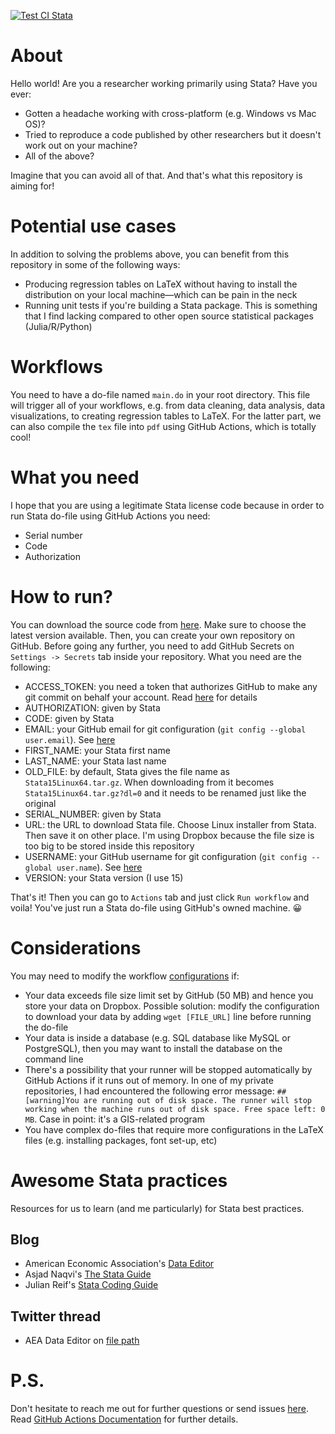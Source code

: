 [![Test CI Stata](https://github.com/ledwindra/continuous-integration-stata/actions/workflows/test.yml/badge.svg)](https://github.com/ledwindra/continuous-integration-stata/actions/workflows/test.yml)

# About

Hello world! Are you a researcher working primarily using Stata? Have you ever:
- Gotten a headache working with cross-platform (e.g. Windows vs Mac OS)?
- Tried to reproduce a code published by other researchers but it doesn't work out on your machine?
- All of the above?

Imagine that you can avoid all of that. And that's what this repository is aiming for!

# Potential use cases
In addition to solving the problems above, you can benefit from this repository in some of the following ways:
- Producing regression tables on LaTeX without having to install the distribution on your local machine—which can be pain in the neck
- Running unit tests if you're building a Stata package. This is something that I find lacking compared to other open source statistical packages (Julia/R/Python)

# Workflows
You need to have a do-file named `main.do` in your root directory. This file will trigger all of your workflows, e.g. from data cleaning, data analysis, data visualizations, to creating regression tables to LaTeX. For the latter part, we can also compile the `tex` file into `pdf` using GitHub Actions, which is totally cool!

# What you need
I hope that you are using a legitimate Stata license code because in order to run
Stata do-file using GitHub Actions you need:
- Serial number
- Code
- Authorization

# How to run?
You can download the source code from [here](https://github.com/ledwindra/continuous-integration-stata/releases). Make sure to choose the latest version available. Then, you can create your own repository on GitHub. Before going any further, you need to add GitHub Secrets on `Settings -> Secrets` tab inside your repository. What you need are the following:

- ACCESS_TOKEN: you need a token that authorizes GitHub to make any git commit on behalf your account. Read [here](https://docs.github.com/en/github/authenticating-to-github/creating-a-personal-access-token) for details
- AUTHORIZATION: given by Stata
- CODE: given by Stata
- EMAIL: your GitHub email for git configuration (`git config --global user.email`). See [here](https://www.git-scm.com/book/en/v2/Customizing-Git-Git-Configuration)
- FIRST_NAME: your Stata first name
- LAST_NAME: your Stata last name
- OLD_FILE: by default, Stata gives the file name as `Stata15Linux64.tar.gz`. When downloading from it becomes `Stata15Linux64.tar.gz?dl=0` and it needs to be renamed just like the original
- SERIAL_NUMBER: given by Stata
- URL: the URL to download Stata file. Choose Linux installer from Stata. Then save it on other place. I'm using Dropbox because the file size is too big to be stored inside this repository
- USERNAME: your GitHub username for git configuration (`git config --global user.name`). See [here](https://www.git-scm.com/book/en/v2/Customizing-Git-Git-Configuration)
- VERSION: your Stata version (I use 15)

That's it! Then you can go to `Actions` tab and just click `Run workflow` and voila! You've just run a Stata do-file using GitHub's owned machine. 😀

# Considerations
You may need to modify the workflow [configurations](https://github.com/ledwindra/continuous-integration-stata/blob/main/.github/workflows) if:
- Your data exceeds file size limit set by GitHub (50 MB) and hence you store your data on Dropbox. Possible solution: modify the configuration to download your data by adding `wget [FILE_URL]` line before running the do-file
- Your data is inside a database (e.g. SQL database like MySQL or PostgreSQL), then you may want to install the database on the command line
- There's a possibility that your runner will be stopped automatically by GitHub Actions if it runs out of memory. In one of my private repositories, I had encountered the following error message: `##[warning]You are running out of disk space. The runner will stop working when the machine runs out of disk space. Free space left: 0 MB`. Case in point: it's a GIS-related program
- You have complex do-files that require more configurations in the LaTeX files (e.g. installing packages, font set-up, etc)

# Awesome Stata practices
Resources for us to learn (and me particularly) for Stata best practices.

## Blog
- American Economic Association's [Data Editor](https://github.com/aeadataeditor)
- Asjad Naqvi's [The Stata Guide](https://medium.com/the-stata-guide)
- Julian Reif's [Stata Coding Guide](https://julianreif.com/guide/)

## Twitter thread
- AEA Data Editor on [file path](https://twitter.com/AeaData/status/1380555102658957315)

# P.S.
Don't hesitate to reach me out for further questions or send issues [here](https://github.com/ledwindra/continuous-integration-stata/issues). Read [GitHub Actions Documentation](https://docs.github.com/en/actions) for further details.
